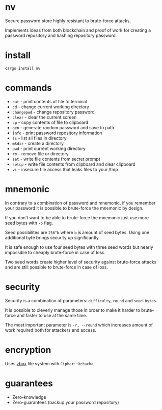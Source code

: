 # nv

Secure password store highly resistant to brute-force attacks.

Implements ideas from both blockchain and proof of work for creating a password repository and hashing repository password.

# install

```
cargo install nv
```

# commands

* `cat` - print contents of file to terminal
* `cd` - change current working directory
* `changepwd` - change repository password
* `clear` - clear the current screen
* `cp` - copy contents of file to clipboard
* `gen` - generate random password and save to path
* `info` - print password repository information
* `ls` - list all files in directory
* `mkdir` - create a directory
* `pwd` - print current working directory
* `rm` - remove file or directory
* `set` - write file contents from secret prompt
* `setcp` - write file contents from clipboard and clear clipboard
* `vi` - insecure file access that leaks files to your /tmp

# mnemonic

In contrary to a combination of password and mnemonic, if you remember your password it is possible to brute-force the mnemonic by design.

If you don't want to be able to brute-force the mnemonic just use more seed bytes with `-b` flag.

Seed possibilites are `256^b` where `b` is amount of seed bytes.
Using one additional byte brings security up significantly.

It is safe enough to use four seed bytes with three seed words but nearly impossible to cheaply brute-force in case of loss.

Two seed words create higher level of security against brute-force attacks and are still possible to brute-force in case of loss.

# security

Security is a combination of parameters: `difficulty`, `round` and `seed-bytes`.

It is possible to cleverly manage those in order to make it harder to brute-force and faster to use at the same time.

The most important parameter is `-r, --round` which increases amount of work required both for attackers and access.

# encryption

Uses [zbox](https://zbox.io/) file system with `Cipher::Xchacha`.

# guarantees

* Zero-knowledge
* Zero-guarantees (backup your password repository)
